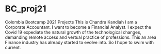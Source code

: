# BC_proj21
Colombia Bootcamp 2021 Projects
This is Chandra Kandiah
I am a Corporate Accountant.
I want to become a Financial Analyst.
I expect the Covid 19 expediate the natural growth of the technological changes, demanding remote access and vertual practice of professions. 
This an area Finance industry has already started to evolve into. 
So I hope to swim with current.
